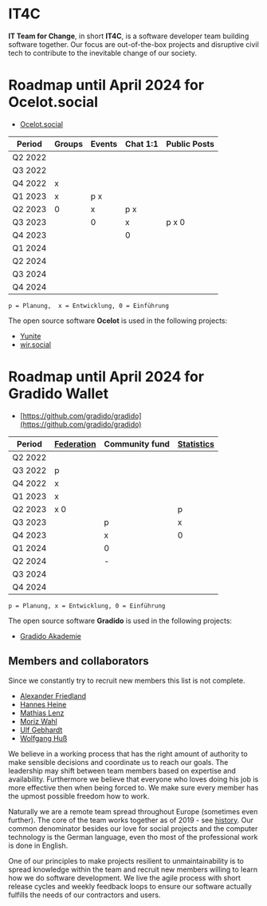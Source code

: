 # IT4C

**IT Team for Change**, in short **IT4C**, is a software developer team building software together. Our focus are out-of-the-box projects and disruptive civil tech to contribute to the inevitable change of our society.


# Roadmap until April 2024 for Ocelot.social
- [Ocelot.social](https://github.com/Ocelot-Social-Community/ocelot.social) 

| Period   | Groups      | Events      | Chat 1:1    | Public Posts |
| -------- | ----------- | ----------- | ----------- | ------------ |
| Q2 2022  |             |             |             |              
| Q3 2022  |             |             |             |
| Q4 2022  |     x       |             |             |
| Q1 2023  |     x       |     p x     |             |
| Q2 2023  |     0       |     x       |      p x    |
| Q3 2023  |             |     0       |      x      |    p x 0
| Q4 2023  |             |             |      0      |    
| Q1 2024  |             |             |             |
| Q2 2024  |             |             |             |  
| Q3 2024  |             |             |             |
| Q4 2024  |             |             |             |

    p = Planung,  x = Entwicklung, 0 = Einführung

The open source software **Ocelot** is used in the following projects:
- [Yunite](https://yunite.me)
- [wir.social](https://wir.social)


# Roadmap until April 2024 for Gradido Wallet
- [https://github.com/gradido/gradido](https://github.com/gradido/gradido) 

| Period   | [Federation](https://github.com/gradido/gradido/issues/790) | Community fund | [Statistics](https://github.com/gradido/gradido/issues/2870)|
| -------- | ---------  | -------------- | --------- |
| Q2 2022  |            |                |           |
| Q3 2022  |      p     |                |           |
| Q4 2022  |      x     |                |           |
| Q1 2023  |      x     |                |           |
| Q2 2023  |      x 0   |                |     p     |
| Q3 2023  |            |        p       |     x     |
| Q4 2023  |            |        x       |     0     |
| Q1 2024  |            |        0       |           |
| Q2 2024  |            |        -       |           |
| Q3 2024  |            |                |           |
| Q4 2024  |            |                |           |

    p = Planung, x = Entwicklung, 0 = Einführung

The open source software **Gradido** is used in the following projects:
- [Gradido Akademie](https://gdd.gradido.net/login)


## Members and collaborators

Since we constantly try to recruit new members this list is not complete.

- [Alexander Friedland](./people/alexander-friedland.md)
- [Hannes Heine](./people/hannes-heine.md)
- [Mathias Lenz](./people/mathias-lenz.md)
- [Moriz Wahl](./people/moriz-wahl.md)
- [Ulf Gebhardt](./people/ulf-gebhardt.md)
- [Wolfgang Huß](./people/wolfgang-huss.md)

We believe in a working process that has the right amount of authority to make sensible decisions and coordinate us to reach our goals. The leadership may shift between team members based on expertise and availability. Furthermore we believe that everyone who loves doing his job is more effective then when being forced to. We make sure every member has the upmost possible freedom how to work.

Naturally we are a remote team spread throughout Europe (sometimes even further). The core of the team works together as of 2019 - see [history](./history.md). Our common denominator besides our love for social projects and the computer technology is the German language, even tho most of the professional work is done in English.

One of our principles to make projects resilient to unmaintainability is to spread knowledge within the team and recruit new members willing to learn how we do software development. We live the agile process with short release cycles and weekly feedback loops to ensure our software actually fulfills the needs of our contractors and users.
